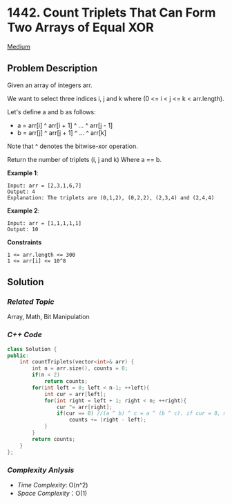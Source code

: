 # 1442. Count Triplets That Can Form Two Arrays of Equal XOR
[Medium](https://leetcode.com/problems/count-triplets-that-can-form-two-arrays-of-equal-xor/description/)

## Problem Description

Given an array of integers arr.

We want to select three indices i, j and k where (0 <= i < j <= k < arr.length).

Let's define a and b as follows:

  - a = arr[i] ^ arr[i + 1] ^ ... ^ arr[j - 1]
  - b = arr[j] ^ arr[j + 1] ^ ... ^ arr[k]

Note that ^ denotes the bitwise-xor operation.

Return the number of triplets (i, j and k) Where a == b.


**Example 1**:
```
Input: arr = [2,3,1,6,7]
Output: 4
Explanation: The triplets are (0,1,2), (0,2,2), (2,3,4) and (2,4,4)
```
**Example 2**:
```
Input: arr = [1,1,1,1,1]
Output: 10
```

**Constraints**
```
1 <= arr.length <= 300
1 <= arr[i] <= 10^8
```

## Solution

### _Related Topic_
   Array, Math, Bit Manipulation

### _C++ Code_
```cpp
class Solution {
public:
    int countTriplets(vector<int>& arr) {
        int n = arr.size(), counts = 0;
        if(n < 2)
            return counts;
        for(int left = 0; left < n-1; ++left){
            int cur = arr[left];
            for(int right = left + 1; right < n; ++right){
                cur ^= arr[right];
                if(cur == 0) //(a ^ b) ^ c = a ^ (b ^ c). if cur = 0, meaning that we can chose any nubmer as 'b'
                    counts += (right - left);
            }
        }
        return counts;
    }
};
```

### _Complexity Anlysis_
- _Time Complexity_: O(n^2)
- _Space Complexity_：O(1)
